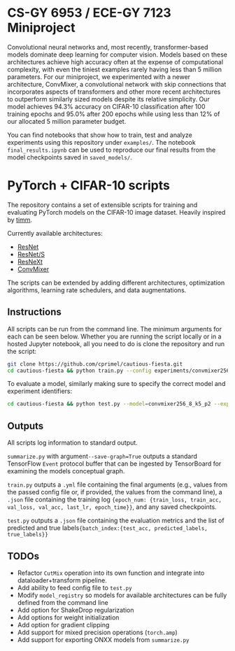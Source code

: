 # CS-GY 6953 / ECE-GY 7123 Miniproject

Convolutional neural networks and, most recently, transformer-based models dominate deep learning for computer vision.
Models based on these architectures achieve high accuracy often at the expense of computational complexity, with even
the tiniest examples rarely having less than 5 million parameters. For our miniproject, we experimented with a newer
architecture, ConvMixer, a convolutional network with skip connections that incorporates aspects of transformers and
other more recent architectures to outperform similarly sized models despite its relative simplicity. Our model achieves
94.3% accuracy on CIFAR-10 classification after 100 training epochs and 95.0% after 200 epochs while using less than 12%
of our allocated 5 million parameter budget.

You can find notebooks that show how to train, test and analyze experiments using this repository under `examples/`. The
notebook `final_results.ipynb` can be used to reproduce our final results from the model checkpoints saved
in `saved_models/`.

# PyTorch + CIFAR-10 scripts

The repository contains a set of extensible scripts for training and evaluating PyTorch models on the CIFAR-10 image
dataset. Heavily inspired by [timm](https://github.com/rwightman/pytorch-image-models).

Currently available architectures:

* [ResNet](https://arxiv.org/abs/1512.03385)
* [ResNet/S](https://arxiv.org/abs/1512.03385)
* [ResNeXt](https://arxiv.org/abs/1611.05431)
* [ConvMixer](https://openreview.net/forum?id=TVHS5Y4dNvM)

The scripts can be extended by adding different architectures, optimization algorithms, learning rate schedulers, and
data augmentations.

## Instructions

All scripts can be run from the command line. The minimum arguments for each can be seen below. Whether you are running
the script locally or in a hosted Jupyter notebook, all you need to do is clone the repository and run the script:

```bash
git clone https://github.com/cprimel/cautious-fiesta.git
cd cautious-fiesta && python train.py --config experiments/convmixer256_8_k5_p2_00.yml --batch-size=512
```

To evaluate a model, similarly making sure to specify the correct model and experiment identifiers:

```bash
cd cautious-fiesta && python test.py --model=convmixer256_8_k5_p2 --experiment=convmixer256_8_k5_p2_00 --checkpoint=<path-to-checkpoint> --logs=<directory-for-log-output>
```

## Outputs

All scripts log information to standard output.

`summarize.py` with argument`--save-graph=True` outputs a standard TensorFlow `Event` protocol buffer that can be
ingested by TensorBoard for examining the models conceptual graph.

`train.py` outputs a `.yml` file containing the final arguments (e.g., values from the passed config file or, if
provided, the values from the command line), a `.json` file containing the training
log `{epoch_num: {train_loss, train_acc, val_loss, val_acc, last_lr, epoch_time}}`, and any saved checkpoints.

`test.py` outputs a `.json` file containing the evaluation metrics and the list of predicted and true
labels`{batch_index:{test_acc, predicted_labels, true_labels}}`

## TODOs

* Refactor `CutMix` operation into its own function and integrate into dataloader+transform pipeline.
* Add ability to feed config file to `test.py`
* Modify `model_registry` so models for available architectures can be fully defined from the command line
* Add option for ShakeDrop regularization
* Add options for weight initialization
* Add option for gradient clipping
* Add support for mixed precision operations (`torch.amp`)
* Add support for exporting ONXX models from `summarize.py`
